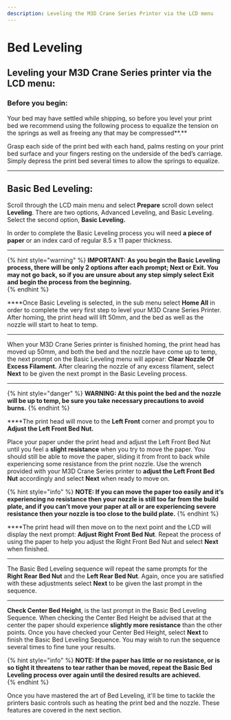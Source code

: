 ```yaml
---
description: Leveling the M3D Crane Series Printer via the LCD menu
---
```


# Bed Leveling

## **Leveling your M3D Crane Series printer via the LCD menu:** 

### **Before you begin:**

Your bed may have settled while shipping, so before you level your print bed we recommend using the following process to equalize the tension on the springs as well as freeing any that may be compressed**.**  


Grasp each side of the print bed with each hand, palms resting on your print bed surface and your fingers resting on the underside of the bed’s carriage. Simply depress the print bed several times to allow the springs to equalize.  
****

## **Basic Bed Leveling:** 

Scroll through the LCD main menu and select **Prepare** scroll down select **Leveling**. There are two options, Advanced Leveling, and Basic Leveling. Select the second option, **Basic Leveling.**    


In order to complete the Basic Leveling process you will need **a piece of paper** or an index card of regular 8.5 x 11 paper thickness.  
****

{% hint style="warning" %}
**IMPORTANT:** **As you begin the Basic Leveling process, there will be only 2 options after each prompt; Next or Exit. You may not go back, so if you are unsure about any step simply select Exit and begin the process from the beginning.**  
{% endhint %}

  
****Once Basic Leveling is selected, in the sub menu select **Home All** in order to complete the very first step to level your M3D Crane Series Printer. After homing, the print head will lift 50mm, and the bed as well as the nozzle will start to heat to temp.     
****

When your M3D Crane Series printer is finished homing, the print head has moved up 50mm, and both the bed and the nozzle have come up to temp, the next prompt on the Basic Leveling menu will appear: **Clear Nozzle Of Excess Filament.**  After clearing the nozzle of any excess filament, select **Next** to be given the next prompt in the Basic Leveling process.  
****

{% hint style="danger" %}
**WARNING: At this point the bed and the nozzle will be up to temp, be sure you take necessary precautions to avoid burns.**
{% endhint %}

  
****The print head will move to the **Left Front** corner and prompt you to **Adjust the Left Front Bed Nut.**  


Place your paper under the print head and adjust the Left Front Bed Nut until you feel a **slight resistance** when you try to move the paper. You should still be able to move the paper, sliding it from front to back while experiencing some resistance from the print nozzle. Use the wrench provided with your M3D Crane Series printer to **adjust the Left Front Bed Nut** accordingly and select **Next** when ready to move on.

{% hint style="info" %}
**NOTE: If you can move the paper too easily and it’s experiencing no resistance then your nozzle is still too far from the build plate, and if you can’t move your paper at all or are experiencing severe resistance then your nozzle is too close to the build plate.**
{% endhint %}

  
****The print head will then move on to the next point and the LCD will display the next prompt: **Adjust Right Front Bed Nut**. Repeat the process of using the paper to help you adjust the Right Front Bed Nut and select **Next** when finished.  
****

The Basic Bed Leveling sequence will repeat the same prompts for the **Right Rear Bed Nut** and the **Left Rear Bed Nut**. Again, once you are satisfied with these adjustments select **Next** to be given the last prompt in the sequence.    
****

**Check Center Bed Height**, is the last prompt in the Basic Bed Leveling Sequence. When checking the Center Bed Height be advised that at the center the paper should experience **slightly more resistance** than the other points. Once you have checked your Center Bed Height, select **Next** to finish the Basic Bed Leveling Sequence. You may wish to run the sequence several times to fine tune your results.  


{% hint style="info" %}
**NOTE: If the paper has little or no resistance, or is so tight it threatens to tear rather than be moved, repeat the Basic Bed Leveling process over again until the desired results are achieved.**   
{% endhint %}

Once you have mastered the art of Bed Leveling, it'll be time to tackle the printers basic controls such as heating the print bed and the nozzle. These features are covered in the next section. 

